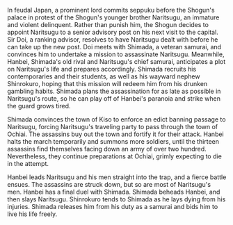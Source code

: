 <!-- 13 Assassins (2010) -->

In feudal Japan, a prominent lord commits seppuku before the Shogun's palace in protest of the Shogun's younger brother Naritsugu, an immature and violent delinquent. Rather than punish him, the Shogun decides to appoint Naritsugu to a senior advisory post on his next visit to the capital. Sir Doi, a ranking advisor, resolves to have Naritsugu dealt with before he can take up the new post. Doi meets with Shimada, a veteran samurai, and convinces him to undertake a mission to assassinate Naritsugu. Meanwhile, Hanbei, Shimada's old rival and Naritsugu's chief samurai, anticipates a plot on Naritsugu's life and prepares accordingly. Shimada recruits his contemporaries and their students, as well as his wayward nephew Shinrokuro, hoping that this mission will redeem him from his drunken gambling habits. Shimada plans the assassination for as late as possible in Naritsugu's route, so he can play off of Hanbei's paranoia and strike when the guard grows tired.

Shimada convinces the town of Kiso to enforce an edict banning passage to Naritsugu, forcing Naritsugu's traveling party to pass through the town of Ochiai. The assassins buy out the town and fortify it for their attack. Hanbei halts the march temporarily and summons more soldiers, until the thirteen assassins find themselves facing down an army of over two hundred. Nevertheless, they continue preparations at Ochiai, grimly expecting to die in the attempt.

Hanbei leads Naritsugu and his men straight into the trap, and a fierce battle ensues. The assassins are struck down, but so are most of Naritsugu's men. Hanbei has a final duel with Shimada. Shimada beheads Hanbei, and then slays Naritsugu. Shinrokuro tends to Shimada as he lays dying from his injuries. Shimada releases him from his duty as a samurai and bids him to live his life freely.